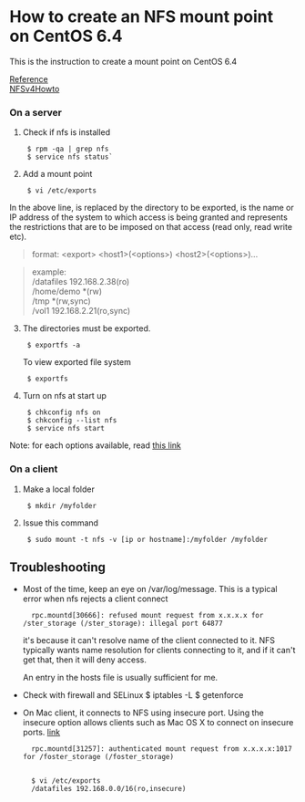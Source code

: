 How to create an NFS mount point on CentOS 6.4
==============================================

This is the instruction to create a mount point on CentOS 6.4

[Reference](http://www.techotopia.com/index.php/Using_NFS_to_Share_CentOS_6_Folders_with_Remote_Linux_and_UNIX_Systems)  
[NFSv4Howto](https://help.ubuntu.com/community/NFSv4Howto)  

### On a server

1. Check if nfs is installed

		$ rpm -qa | grep nfs  
		$ service nfs status`

2. Add a mount point 

		$ vi /etc/exports

  In the above line, <export> is replaced by the directory to be exported, <host1> is the name or 
  IP address of the system to which access is being granted and <options> represents the restrictions 
  that are to be imposed on that access (read only, read write etc). 
  
  > format: &lt;export&gt; &lt;host1&gt;(&lt;options&gt;) &lt;host2&gt;(&lt;options&gt;)...

  > example:  
  > /datafiles 192.168.2.38(ro)  
  > /home/demo *(rw)  
  > /tmp       *(rw,sync)  
  > /vol1      192.168.2.21(ro,sync)  


3. The directories must be exported.

		$ exportfs -a

	To view exported file system

		$ exportfs

4. Turn on nfs at start up  

		$ chkconfig nfs on
		$ chkconfig --list nfs
		$ service nfs start

Note: for each options available, read [this link](http://www.centos.org/docs/5/html/Deployment_Guide-en-US/s1-nfs-server-config-exports.html)

### On a client

1. Make a local folder

		$ mkdir /myfolder

2. Issue this command 

		$ sudo mount -t nfs -v [ip or hostname]:/myfolder /myfolder


Troubleshooting
---------------

* Most of the time, keep an eye on /var/log/message. This is a typical error when nfs rejects a client connect

		rpc.mountd[30666]: refused mount request from x.x.x.x for /ster_storage (/ster_storage): illegal port 64877

	it's because it can't resolve name of the client connected to it. NFS typically wants name resolution for 
	clients connecting to it, and if it can't get that, then it will deny access.

	An entry in the hosts file is usually sufficient for me.

* Check with firewall and SELinux
		$ iptables -L
		$ getenforce

* On Mac client, it connects to NFS using insecure port. Using the insecure option allows clients such as Mac OS X to connect on insecure ports.
  [link](http://blogaristoo.lqx.net/index.php/mounting-a-linux-nfs-server-on-mac-os-x-10-6)

		rpc.mountd[31257]: authenticated mount request from x.x.x.x:1017 for /foster_storage (/foster_storage)


		$ vi /etc/exports
		/datafiles 192.168.0.0/16(ro,insecure)
